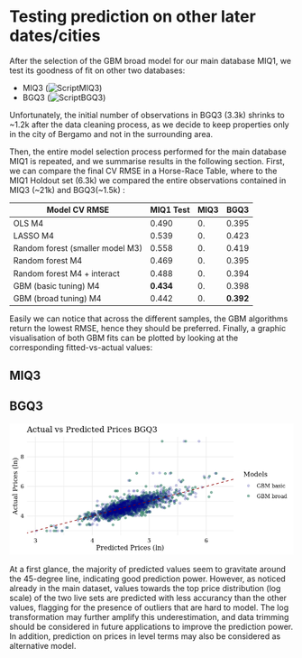 
# Testing prediction on other later dates/cities

After the selection of the GBM broad model for our main database MIQ1, we test its goodness of fit on other two databases:
- MIQ3 (![ScriptMIQ3](https://github.com/ccastelli1994/DataAnalysis3/blob/main/Assignment2/Part2_Validation/02_predictMIQ3.R))
- BGQ3 (![ScriptBGQ3](https://github.com/ccastelli1994/DataAnalysis3/blob/main/Assignment2/Part2_Validation/02_predictBGQ3.R))

Unfortunately, the initial number of observations in BGQ3 (3.3k) shrinks to ~1.2k after the data cleaning process, as we decide to keep properties only in the city of Bergamo and not in the surrounding area.

Then, the entire model selection process performed for the main database MIQ1 is repeated, and we summarise results in the following section. 
First, we can compare the final CV RMSE in a Horse-Race Table, where to the MIQ1 Holdout set (6.3k) we compared the entire observations contained in MIQ3 (~21k) and BGQ3(~1.5k) :

| Model CV RMSE                   |MIQ1 Test| MIQ3  |  BGQ3 | 
|---------------------------------|---------|-------|-------|
|  OLS M4                         | 0.490   | 0. | 0.395 |
|LASSO M4                         | 0.539   | 0. | 0.423 |
|Random forest (smaller model M3) | 0.558   | 0. | 0.419 |
|Random forest M4                 | 0.469   | 0. | 0.395 |
|Random forest M4 + interact      | 0.488   | 0. | 0.394 |
|GBM (basic tuning) M4            | **0.434** | 0. | 0.398 |
|GBM (broad tuning) M4            | 0.442   | 0. | **0.392** |

Easily we can notice that across the different samples, the GBM algorithms return the lowest RMSE, hence they should be preferred.
Finally, a graphic visualisation of both GBM fits can be plotted by looking at the corresponding fitted-vs-actual values:

## MIQ3


## BGQ3
![](https://github.com/ccastelli1994/DataAnalysis3/blob/main/Assignment2/Part1_modelling/Plots/GBM_baseBGQ3.png)

At a first glance, the majority of predicted values seem to gravitate around the 45-degree line, indicating good prediction power. 
However, as noticed already in the main dataset, values towards the top price distribution (log scale) of the two live sets are predicted with less accurancy than the other values, flagging for the presence of outliers that are hard to model. 
The log transformation may further amplify this underestimation, and data trimming should be considered in future applications to improve the prediction power.
In addition, prediction on prices in level terms may also be considered as alternative model.


